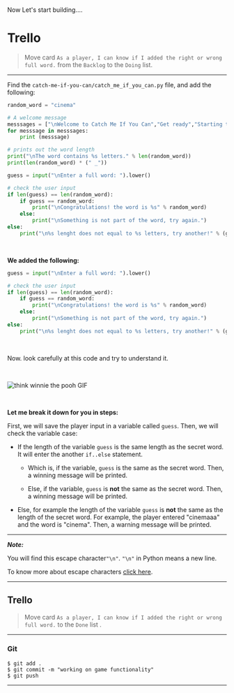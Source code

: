 ﻿<br>

Now Let's start building....


# Trello
> Move card  `As a player, I can know if I added the right or wrong full word.`  from the  `Backlog`  to the  `Doing`  list.

----------

Find the `catch-me-if-you-can/catch_me_if_you_can.py` file, and add the following:

```python
random_word = "cinema"

# A welcome message
messsages = ["\nWelcome to Catch Me If You Can","Get ready","Starting the game...","Selecting a word..."]
for messsage in messsages:
    print (messsage)

# prints out the word length
print("\nThe word contains %s letters." % len(random_word))
print(len(random_word) * (" _"))

guess = input("\nEnter a full word: ").lower()

# check the user input
if len(guess) == len(random_word):
    if guess == random_word:
        print("\nCongratulations! the word is %s" % random_word)
    else:
        print("\nSomething is not part of the word, try again.")
else:
    print("\n%s lenght does not equal to %s letters, try another!" % (guess,len(random_word)))

```

<br>


 **We added the following:**
```python
guess = input("\nEnter a full word: ").lower()

# check the user input
if len(guess) == len(random_word):
    if guess == random_word:
        print("\nCongratulations! the word is %s" % random_word)
    else:
        print("\nSomething is not part of the word, try again.")
else:
    print("\n%s lenght does not equal to %s letters, try another!" % (guess,len(random_word)))
```
<br>

Now. look carefully at this code and try to understand it.

<br>

![think winnie the pooh GIF](https://media1.giphy.com/media/mRh4cLIYhrs9G/giphy.gif?cid=ecf05e474789509d26c97e92031064b2d3236bf900dcec20&rid=giphy.gif)

<br>

 **Let me break it down for you in steps:**
 

First, we will save the player input in a variable called `guess`. Then, we will check the variable case:

   - If the length of the variable `guess` is the same length as the secret word. It will enter the another `if..else` statement.
   
      - Which is, if the variable, `guess` is the same as the secret word. Then, a winning message will be printed.
      
      - Else, if the variable, `guess` is **not** the same as the secret word. Then, a winning message will be printed.
  
  - Else, for example the length of the variable `guess` is **not** the same as the length of the secret word. For example, the player entered "cinemaaa" and the word is "cinema". Then, a warning message will be printed.


---
***Note:***

 You will find this escape character`"\n"`. `"\n"` in Python means a new line.

To know more about escape characters [click here](https://www.w3schools.com/python/gloss_python_escape_characters.asp).

---
## Trello

> Move card  `As a player, I can know if I added the right or wrong full word.`   to the `Done`  list .
> 
----------

### Git


```
$ git add .
$ git commit -m "working on game functionality"
$ git push
```

----------




